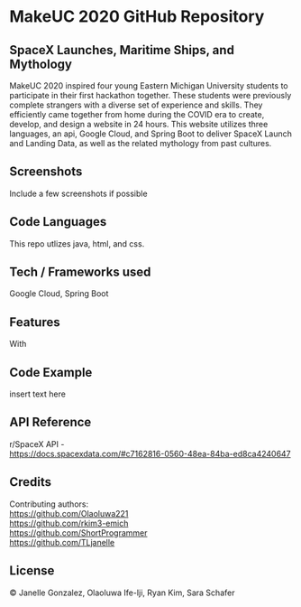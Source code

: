 # MakeUC 2020 GitHub Repository

## SpaceX Launches, Maritime Ships, and Mythology  

MakeUC 2020 inspired four young Eastern Michigan University students to participate in their first hackathon together. These students were previously complete strangers with a diverse set of experience and skills. They efficiently came together from home during the COVID era to create, develop, and design a website in 24 hours. This website utilizes three languages, an api, Google Cloud, and Spring Boot to deliver SpaceX Launch and Landing Data, as well as the related mythology from past cultures.  

## Screenshots

Include a few screenshots if possible

## Code Languages  

This repo utlizes java, html, and css.  

## Tech / Frameworks used  

Google Cloud, Spring Boot

## Features  

With 

## Code Example

insert text here

## API Reference  

r/SpaceX API -  
https://docs.spacexdata.com/#c7162816-0560-48ea-84ba-ed8ca4240647

## Credits  

Contributing authors:    
https://github.com/Olaoluwa221  
https://github.com/rkim3-emich  
https://github.com/ShortProgrammer  
https://github.com/TLjanelle  

## License  

&copy; Janelle Gonzalez, Olaoluwa Ife-Iji, Ryan Kim, Sara Schafer

